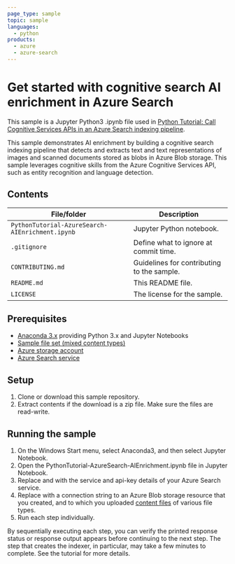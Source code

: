 ```yaml
---
page_type: sample
topic: sample
languages:
  - python
products:
  - azure
  - azure-search
---
```


# Get started with cognitive search AI enrichment in Azure Search

This sample is a Jupyter Python3 .ipynb file used in [Python Tutorial: Call Cognitive Services APIs in an Azure Search indexing pipeline](https://docs.microsoft.com/azure/search/cognitive-search-tutorial-blob-python). 

This sample demonstrates AI enrichment by building a cognitive search indexing pipeline that detects and extracts text and text representations of images and scanned documents stored as blobs in Azure Blob storage. This sample leverages cognitive skills from the Azure Cognitive Services API, such as entity recognition and language detection.

## Contents

| File/folder | Description |
|-------------|-------------|
| `PythonTutorial-AzureSearch-AIEnrichment.ipynb`       | Jupyter Python notebook. |
| `.gitignore` | Define what to ignore at commit time. |
| `CONTRIBUTING.md` | Guidelines for contributing to the sample. |
| `README.md` | This README file. |
| `LICENSE`   | The license for the sample. |

## Prerequisites

- [Anaconda 3.x](https://www.anaconda.com/distribution/#download-section) providing Python 3.x and Jupyter Notebooks
- [Sample file set (mixed content types)](https://github.com/Azure-Samples/azure-search-sample-data/tree/master/mixedContent)
- [Azure storage account](https://docs.microsoft.com/azure/storage/common/storage-quickstart-create-account) 
- [Azure Search service](https://docs.microsoft.com/en-us/azure/search/search-create-service-portal)

## Setup

1. Clone or download this sample repository.
2. Extract contents if the download is a zip file. Make sure the files are read-write.

## Running the sample
1. On the Windows Start menu, select Anaconda3, and then select Jupyter Notebook.
2. Open the PythonTutorial-AzureSearch-AIEnrichment.ipynb file in Jupyter Notebook.
3. Replace <YOUR-SERVICE-NAME> and <YOUR-ADMIN-API-KEY> with the service and api-key details of your Azure Search service.
4. Replace <YOUR-BLOB-RESOURCE-CONNECTION-STRING> with a connection string to an Azure Blob storage resource that you created, and to which you uploaded [content files](https://github.com/Azure-Samples/azure-search-sample-data/tree/master/mixedContent) of various file types.
5. Run each step individually.

By sequentially executing each step, you can verify the printed response status or response output appears before continuing to the next step. The step that creates the indexer, in particular, may take a few minutes to complete. See the tutorial for more details.